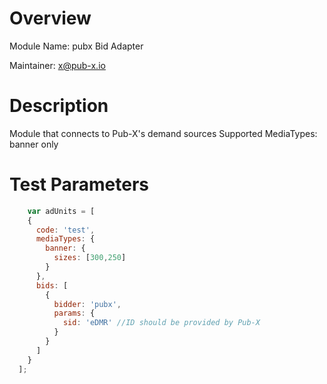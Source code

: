 # Overview

Module Name: pubx Bid Adapter

Maintainer: x@pub-x.io

# Description

Module that connects to Pub-X's demand sources
Supported MediaTypes: banner only

# Test Parameters
```javascript
	var adUnits = [
    {
      code: 'test',
      mediaTypes: {
        banner: {
          sizes: [300,250]
        }
      },
      bids: [
        {
          bidder: 'pubx',
          params: {
            sid: 'eDMR' //ID should be provided by Pub-X
          }
        }
      ]
    }
  ];
```